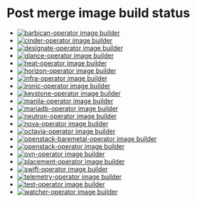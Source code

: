 # Post merge image build status
* [![barbican-operator image builder](https://github.com/openstack-k8s-operators/barbican-operator/actions/workflows/build-barbican-operator.yaml/badge.svg)](https://github.com/openstack-k8s-operators/barbican-operator/actions/workflows/build-barbican-operator.yaml)
* [![cinder-operator image builder](https://github.com/openstack-k8s-operators/cinder-operator/actions/workflows/build-cinder-operator.yaml/badge.svg)](https://github.com/openstack-k8s-operators/cinder-operator/actions/workflows/build-cinder-operator.yaml)
* [![designate-operator image builder](https://github.com/openstack-k8s-operators/designate-operator/actions/workflows/build-designate-operator.yaml/badge.svg)](https://github.com/openstack-k8s-operators/designate-operator/actions/workflows/build-designate-operator.yaml)
* [![glance-operator image builder](https://github.com/openstack-k8s-operators/glance-operator/actions/workflows/build-glance-operator.yaml/badge.svg)](https://github.com/openstack-k8s-operators/glance-operator/actions/workflows/build-glance-operator.yaml)
* [![heat-operator image builder](https://github.com/openstack-k8s-operators/heat-operator/actions/workflows/build-heat-operator.yaml/badge.svg)](https://github.com/openstack-k8s-operators/heat-operator/actions/workflows/build-heat-operator.yaml)
* [![horizon-operator image builder](https://github.com/openstack-k8s-operators/horizon-operator/actions/workflows/build-horizon-operator.yaml/badge.svg)](https://github.com/openstack-k8s-operators/horizon-operator/actions/workflows/build-horizon-operator.yaml)
* [![infra-operator image builder](https://github.com/openstack-k8s-operators/infra-operator/actions/workflows/build-infra-operator.yaml/badge.svg)](https://github.com/openstack-k8s-operators/infra-operator/actions/workflows/build-infra-operator.yaml)
* [![ironic-operator image builder](https://github.com/openstack-k8s-operators/ironic-operator/actions/workflows/build-ironic-operator.yaml/badge.svg)](https://github.com/openstack-k8s-operators/ironic-operator/actions/workflows/build-ironic-operator.yaml)
* [![keystone-operator image builder](https://github.com/openstack-k8s-operators/keystone-operator/actions/workflows/build-keystone-operator.yaml/badge.svg)](https://github.com/openstack-k8s-operators/keystone-operator/actions/workflows/build-keystone-operator.yaml)
* [![manila-operator image builder](https://github.com/openstack-k8s-operators/manila-operator/actions/workflows/build-manila-operator.yaml/badge.svg)](https://github.com/openstack-k8s-operators/manila-operator/actions/workflows/build-manila-operator.yaml)
* [![mariadb-operator image builder](https://github.com/openstack-k8s-operators/mariadb-operator/actions/workflows/build-mariadb-operator.yaml/badge.svg)](https://github.com/openstack-k8s-operators/mariadb-operator/actions/workflows/build-mariadb-operator.yaml)
* [![neutron-operator image builder](https://github.com/openstack-k8s-operators/neutron-operator/actions/workflows/build-neutron-operator.yaml/badge.svg)](https://github.com/openstack-k8s-operators/neutron-operator/actions/workflows/build-neutron-operator.yaml)
* [![nova-operator image builder](https://github.com/openstack-k8s-operators/nova-operator/actions/workflows/build-nova-operator.yaml/badge.svg)](https://github.com/openstack-k8s-operators/nova-operator/actions/workflows/build-nova-operator.yaml)
* [![octavia-operator image builder](https://github.com/openstack-k8s-operators/octavia-operator/actions/workflows/build-octavia-operator.yaml/badge.svg)](https://github.com/openstack-k8s-operators/octavia-operator/actions/workflows/build-octavia-operator.yaml)
* [![openstack-baremetal-operator image builder](https://github.com/openstack-k8s-operators/openstack-baremetal-operator/actions/workflows/build-openstack-baremetal-operator.yaml/badge.svg)](https://github.com/openstack-k8s-operators/openstack-baremetal-operator/actions/workflows/build-openstack-baremetal-operator.yaml)
* [![openstack-operator image builder](https://github.com/openstack-k8s-operators/openstack-operator/actions/workflows/build-openstack-operator.yaml/badge.svg)](https://github.com/openstack-k8s-operators/openstack-operator/actions/workflows/build-openstack-operator.yaml)
* [![ovn-operator image builder](https://github.com/openstack-k8s-operators/ovn-operator/actions/workflows/build-ovn-operator.yaml/badge.svg)](https://github.com/openstack-k8s-operators/ovn-operator/actions/workflows/build-ovn-operator.yaml)
* [![placement-operator image builder](https://github.com/openstack-k8s-operators/placement-operator/actions/workflows/build-placement-operator.yaml/badge.svg)](https://github.com/openstack-k8s-operators/placement-operator/actions/workflows/build-placement-operator.yaml)
* [![swift-operator image builder](https://github.com/openstack-k8s-operators/swift-operator/actions/workflows/build-swift-operator.yaml/badge.svg)](https://github.com/openstack-k8s-operators/swift-operator/actions/workflows/build-swift-operator.yaml)
* [![telemetry-operator image builder](https://github.com/openstack-k8s-operators/telemetry-operator/actions/workflows/build-telemetry-operator.yaml/badge.svg)](https://github.com/openstack-k8s-operators/telemetry-operator/actions/workflows/build-telemetry-operator.yaml)
* [![test-operator image builder](https://github.com/openstack-k8s-operators/test-operator/actions/workflows/build-test-operator.yaml/badge.svg)](https://github.com/openstack-k8s-operators/test-operator/actions/workflows/build-test-operator.yaml)
* [![watcher-operator image builder](https://github.com/openstack-k8s-operators/watcher-operator/actions/workflows/build-watcher-operator.yaml/badge.svg)](https://github.com/openstack-k8s-operators/watcher-operator/actions/workflows/build-watcher-operator.yaml)
